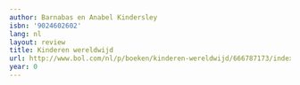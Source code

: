 ```yaml
---
author: Barnabas en Anabel Kindersley
isbn: '9024602602'
lang: nl
layout: review
title: Kinderen wereldwijd
url: http://www.bol.com/nl/p/boeken/kinderen-wereldwijd/666787173/index.html
year: 0
---
```


